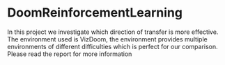 # DoomReinforcementLearning
In this project we investigate which direction of transfer is more effective. The environment used is VizDoom, the environment provides multiple environments of different difficulties which is perfect for our comparison. Please read the report for more information
